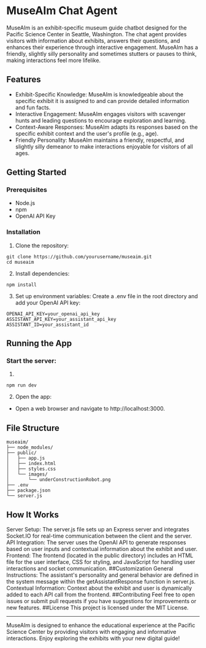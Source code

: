 # MuseAIm Chat Agent
MuseAIm is an exhibit-specific museum guide chatbot designed for the Pacific Science Center in Seattle, Washington. The chat agent provides visitors with information about exhibits, answers their questions, and enhances their experience through interactive engagement. MuseAIm has a friendly, slightly silly personality and sometimes stutters or pauses to think, making interactions feel more lifelike.
## Features
- Exhibit-Specific Knowledge: MuseAIm is knowledgeable about the specific exhibit it is assigned to and can provide detailed information and fun facts.
- Interactive Engagement: MuseAIm engages visitors with scavenger hunts and leading questions to encourage exploration and learning.
- Context-Aware Responses: MuseAIm adapts its responses based on the specific exhibit context and the user's profile (e.g., age).
- Friendly Personality: MuseAIm maintains a friendly, respectful, and slightly silly demeanor to make interactions enjoyable for visitors of all ages.
## Getting Started
### Prerequisites
* Node.js
* npm
* OpenAI API Key
### Installation
1. Clone the repository:
```
git clone https://github.com/yourusername/museaim.git
cd museaim
```
2. Install dependencies:
```
npm install
```
3. Set up environment variables:
Create a .env file in the root directory and add your OpenAI API key:
```
OPENAI_API_KEY=your_openai_api_key
ASSISTANT_API_KEY=your_assistant_api_key
ASSISTANT_ID=your_assistant_id
```
## Running the App
### Start the server:
1.
```
npm run dev
```
2. Open the app:
- Open a web browser and navigate to http://localhost:3000.
## File Structure
```
museaim/
├── node_modules/
├── public/
│   ├── app.js
│   ├── index.html
│   ├── styles.css
│   └── images/
│       └── underConstructionRobot.png
├── .env
├── package.json
└── server.js
```
## How It Works
Server Setup: The server.js file sets up an Express server and integrates Socket.IO for real-time communication between the client and the server.
API Integration: The server uses the OpenAI API to generate responses based on user inputs and contextual information about the exhibit and user.
Frontend: The frontend (located in the public directory) includes an HTML file for the user interface, CSS for styling, and JavaScript for handling user interactions and socket communication.
##Customization
General Instructions: The assistant's personality and general behavior are defined in the system message within the getAssistantResponse function in server.js.
Contextual Information: Context about the exhibit and user is dynamically added to each API call from the frontend.
##Contributing
Feel free to open issues or submit pull requests if you have suggestions for improvements or new features.
##License
This project is licensed under the MIT License.
___
MuseAIm is designed to enhance the educational experience at the Pacific Science Center by providing visitors with engaging and informative interactions. Enjoy exploring the exhibits with your new digital guide!
